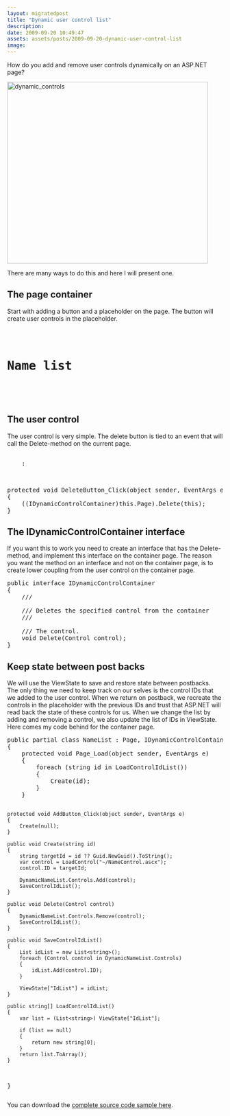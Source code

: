 ```yaml
---
layout: migratedpost
title: "Dynamic user control list"
description:
date: 2009-09-20 10:49:47
assets: assets/posts/2009-09-20-dynamic-user-control-list
image: 
---
```


<p>How do you add and remove user controls dynamically on an ASP.NET page?</p>
<p><img class="size-full wp-image-538 alignleft" title="dynamic_controls" src="http://litemedia.info/media/Default/Mint/dynamic_controls.png" alt="dynamic_controls" width="469" height="423" /></p>
<p>There are many ways to do this and here I will present one.</p>
<h2>The page container</h2>
<p>Start with adding a button and a placeholder on the page. The button will create user controls in the placeholder.</p>
<pre class="brush:xml"><div>
    <h1>Name list</h1>
    <asp:Button runat="server" Text="Add" OnClick="AddButton_Click" />
    <asp:PlaceHolder runat="server" ID="DynamicNameList" />
</div></pre>
<h2>The user control</h2>
<p>The user control is very simple. The delete button is tied to an event that will call the Delete-method on the current page.</p>
<pre class="brush:xml"><div class="name">
    <asp:Label runat="server" Text="Firstname" />:
    <asp:TextBox runat="server" ID="Firstname" />
    <asp:Button runat="server" Text="Delete" OnClick="DeleteButton_Click" />
</div></pre>
<pre class="brush:csharp">protected void DeleteButton_Click(object sender, EventArgs e)
{
    ((IDynamicControlContainer)this.Page).Delete(this);
}</pre>
<h2>The IDynamicControlContainer interface</h2>
<p>If you want this to work you need to create an interface that has the Delete-method, and implement this interface on the container page. The reason you want the method on an interface and not on the container page, is to create lower coupling from the user control on the container page.</p>
<pre class="brush:csharp">public interface IDynamicControlContainer
{
    /// <summary>
    /// Deletes the specified control from the container
    /// </summary>
    /// <param name="control">The control.</param>
    void Delete(Control control);
}</pre>
<h2>Keep state between post backs</h2>
<p>We will use the ViewState to save and restore state between postbacks. The only thing we need to keep track on our selves is the control IDs that we added to the user control. When we return on postback, we recreate the controls in the placeholder with the previous IDs and trust that ASP.NET will read back the state of these controls for us. When we change the list by adding and removing a control, we also update the list of IDs in ViewState.  Here comes my code behind for the container page.</p>
<pre class="brush:csharp">public partial class NameList : Page, IDynamicControlContainer
{
    protected void Page_Load(object sender, EventArgs e)
    {
        foreach (string id in LoadControlIdList())
        {
            Create(id);
        }
    }

    protected void AddButton_Click(object sender, EventArgs e)
    {
        Create(null);
    }

    public void Create(string id)
    {
        string targetId = id ?? Guid.NewGuid().ToString();
        var control = LoadControl("~/NameControl.ascx");
        control.ID = targetId;

        DynamicNameList.Controls.Add(control);
        SaveControlIdList();
    }

    public void Delete(Control control)
    {
        DynamicNameList.Controls.Remove(control);
        SaveControlIdList();
    }

    public void SaveControlIdList()
    {
        List idList = new List<string>();
        foreach (Control control in DynamicNameList.Controls)
        {
            idList.Add(control.ID);
        }

        ViewState["IdList"] = idList;
    }

    public string[] LoadControlIdList()
    {
        var list = (List<string>) ViewState["IdList"];

        if (list == null)
        {
            return new string[0];
        }
        return list.ToArray();
    }
}</pre>
<p>You can download the <a href="http://mint.litemedia.se/wp-content/uploads/DynamicUserControls.zip">complete source code sample here</a>.</p>
